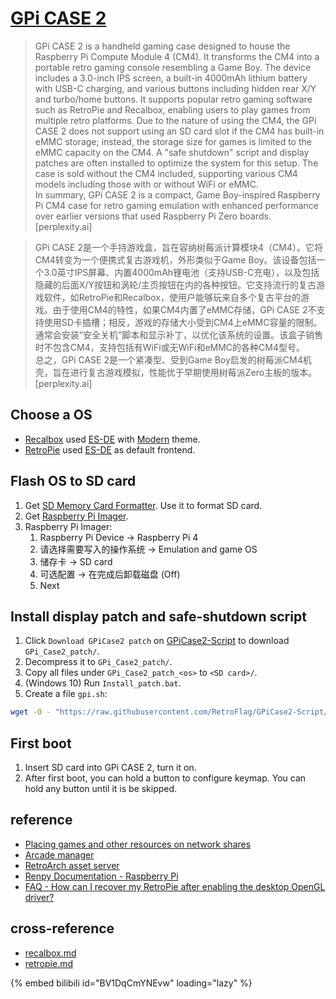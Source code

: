 # [GPi CASE 2](https://retroflag.com/gpi_case_2.html)

> GPi CASE 2 is a handheld gaming case designed to house the Raspberry Pi Compute Module 4 (CM4). It transforms the CM4 into a portable retro gaming console resembling a Game Boy. The device includes a 3.0-inch IPS screen, a built-in 4000mAh lithium battery with USB-C charging, and various buttons including hidden rear X/Y and turbo/home buttons. It supports popular retro gaming software such as RetroPie and Recalbox, enabling users to play games from multiple retro platforms. Due to the nature of using the CM4, the GPi CASE 2 does not support using an SD card slot if the CM4 has built-in eMMC storage; instead, the storage size for games is limited to the eMMC capacity on the CM4. A "safe shutdown" script and display patches are often installed to optimize the system for this setup. The case is sold without the CM4 included, supporting various CM4 models including those with or without WiFi or eMMC.  
> In summary, GPi CASE 2 is a compact, Game Boy-inspired Raspberry Pi CM4 case for retro gaming emulation with enhanced performance over earlier versions that used Raspberry Pi Zero boards. [perplexity.ai]

> GPi CASE 2是一个手持游戏盒，旨在容纳树莓派计算模块4（CM4）。它将CM4转变为一个便携式复古游戏机，外形类似于Game Boy。该设备包括一个3.0英寸IPS屏幕、内置4000mAh锂电池（支持USB-C充电），以及包括隐藏的后面X/Y按钮和涡轮/主页按钮在内的各种按钮。它支持流行的复古游戏软件，如RetroPie和Recalbox，使用户能够玩来自多个复古平台的游戏。由于使用CM4的特性，如果CM4内置了eMMC存储，GPi CASE 2不支持使用SD卡插槽；相反，游戏的存储大小受到CM4上eMMC容量的限制。通常会安装“安全关机”脚本和显示补丁，以优化该系统的设置。该盒子销售时不包含CM4，支持包括有WiFi或无WiFi和eMMC的各种CM4型号。  
> 总之，GPi CASE 2是一个紧凑型、受到Game Boy启发的树莓派CM4机壳，旨在进行复古游戏模拟，性能优于早期使用树莓派Zero主板的版本。 [perplexity.ai]

## Choose a OS

- [Recalbox](https://www.recalbox.com/) used [ES-DE](https://gitlab.com/es-de/emulationstation-de) with [Modern](https://gitlab.com/es-de/themes/modern-es-de) theme.
- [RetroPie](https://retropie.org.uk/) used [ES-DE](https://gitlab.com/es-de/emulationstation-de) as default frontend.

## Flash OS to SD card

1. Get [SD Memory Card Formatter](https://www.sdcard.org/downloads/formatter/). Use it to format SD card.
2. Get [Raspberry Pi Imager](https://www.raspberrypi.com/software/).
3. Raspberry Pi Imager:
	1. Raspberry Pi Device → Raspberry Pi 4
	2. 请选择需要写入的操作系统 → Emulation and game OS
	3. 储存卡 → SD card
	4. 可选配置 → 在完成后卸载磁盘 (Off)
	5. Next

## Install display patch and safe-shutdown script

1. Click `Download GPiCase2 patch` on [GPiCase2-Script](https://github.com/RetroFlag/GPiCase2-Script) to download `GPi_Case2_patch/`.
2. Decompress it to `GPi_Case2_patch/`.
3. Copy all files under `GPi_Case2_patch_<os>` to `<SD card>/`.
4. (Windows 10) Run `Install_patch.bat`.
5. Create a file `gpi.sh`:

```sh
wget -O - "https://raw.githubusercontent.com/RetroFlag/GPiCase2-Script/main/retropie_install_gpi2.sh" | sudo bash
```

## First boot

1. Insert SD card into GPi CASE 2, turn it on.
2. After first boot, you can hold a button to configure keymap. You can hold any button until it is be skipped.

## reference

- [Placing games and other resources on network shares](https://gitlab.com/es-de/emulationstation-de/-/blob/master/USERGUIDE.md#placing-games-and-other-resources-on-network-shares)
- [Arcade manager](https://github.com/cosmo0/arcade-manager)
- [RetroArch asset server](https://github.com/NickHeap2/retroarch-asset-server)
- [Renpy Documentation - Raspberry Pi](https://www.renpy.org/doc/html/raspi.html)
- [FAQ - How can I recover my RetroPie after enabling the desktop OpenGL driver?](https://retropie.org.uk/docs/FAQ/#how-can-i-recover-my-retropie-after-enabling-the-desktop-opengl-driver)

## cross-reference

- [recalbox.md](/os/recalbox.md)
- [retropie.md](/os/retropie.md)

{% embed bilibili id="BV1DqCmYNEvw" loading="lazy" %}
